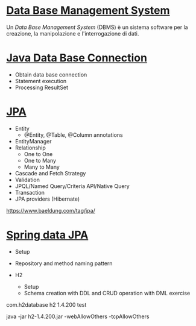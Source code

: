 # [Data Base Management System](dbms/README.md)

Un _Data Base Management System_ (DBMS) è un sistema software per la creazione, la manipolazione e l'interrogazione di dati.


# [Java Data Base Connection](jdbc/README.md)
- Obtain data base connection
- Statement execution
- Processing ResultSet

# [JPA](jpa/README.md)

- Entity
	- @Entity, @Table, @Column annotations
- EntityManager
- Relationship
	- One to One
	- One to Many
	- Many to Many
- Cascade and Fetch Strategy
- Validation
- JPQL/Named Query/Criteria API/Native Query
- Transaction
- JPA providers (Hibernate)

https://www.baeldung.com/tag/jpa/

# [Spring data JPA](spring-data-jpa/README.md)

- Setup
- Repository and method naming pattern


- H2 
    - Setup
    - Schema creation with DDL and CRUD operation with DML exercise

<!-- https://mvnrepository.com/artifact/com.h2database/h2 -->
<dependency>
    <groupId>com.h2database</groupId>
    <artifactId>h2</artifactId>
    <version>1.4.200</version>
    <scope>test</scope>
</dependency>

java -jar h2-1.4.200.jar -webAllowOthers -tcpAllowOthers



